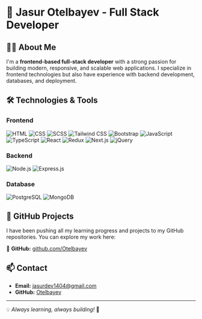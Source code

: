 # 🚀 Jasur Otelbayev - Full Stack Developer

## 👨‍💻 About Me
I'm a **frontend-based full-stack developer** with a strong passion for building modern, responsive, and scalable web applications. I specialize in frontend technologies but also have experience with backend development, databases, and deployment.

## 🛠️ Technologies & Tools

### **Frontend**  
![HTML](https://img.shields.io/badge/HTML5-E34F26?style=flat&logo=html5&logoColor=white)  ![CSS](https://img.shields.io/badge/CSS3-1572B6?style=flat&logo=css3&logoColor=white)  ![SCSS](https://img.shields.io/badge/SCSS-CC6699?style=flat&logo=sass&logoColor=white)  ![Tailwind CSS](https://img.shields.io/badge/Tailwind_CSS-38B2AC?style=flat&logo=tailwind-css&logoColor=white)  ![Bootstrap](https://img.shields.io/badge/Bootstrap-7952B3?style=flat&logo=bootstrap&logoColor=white)  ![JavaScript](https://img.shields.io/badge/JavaScript-F7DF1E?style=flat&logo=javascript&logoColor=black)  ![TypeScript](https://img.shields.io/badge/TypeScript-007ACC?style=flat&logo=typescript&logoColor=white)  ![React](https://img.shields.io/badge/React-61DAFB?style=flat&logo=react&logoColor=black)  ![Redux](https://img.shields.io/badge/Redux-764ABC?style=flat&logo=redux&logoColor=white)  ![Next.js](https://img.shields.io/badge/Next.js-000000?style=flat&logo=nextdotjs&logoColor=white)  ![jQuery](https://img.shields.io/badge/jQuery-0769AD?style=flat&logo=jquery&logoColor=white)  

### **Backend**  
![Node.js](https://img.shields.io/badge/Node.js-339933?style=flat&logo=nodedotjs&logoColor=white)  ![Express.js](https://img.shields.io/badge/Express.js-000000?style=flat&logo=express&logoColor=white)  

### **Database**  
![PostgreSQL](https://img.shields.io/badge/PostgreSQL-336791?style=flat&logo=postgresql&logoColor=white)  ![MongoDB](https://img.shields.io/badge/MongoDB-47A248?style=flat&logo=mongodb&logoColor=white)  

## 📌 GitHub Projects
I have been pushing all my learning progress and projects to my GitHub repositories. You can explore my work here:

🔗 **GitHub:** [github.com/Otelbayev](https://github.com/Otelbayev)

## 📫 Contact
- **Email:** jasurdev1404@gmail.com  
- **GitHub:** [Otelbayev](https://github.com/Otelbayev)

---

💡 *Always learning, always building!* 🚀
